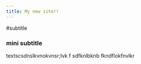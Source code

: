 ```yaml
---
title: My new site!!
---
```


#subtitle
### mini subtitle
textscsdnslkvnokvnsr;lvk
f
sdfknlbknb
fkndflokfnvlkr
